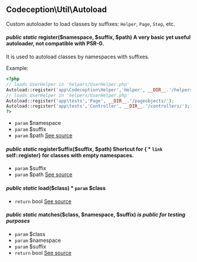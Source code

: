 
## Codeception\Util\Autoload



Custom autoloader to load classes by suffixes: `Helper`, `Page`, `Step`, etc.


#### *public static* register($namespace, $suffix, $path) A very basic yet useful autoloader, not compatible with PSR-0.
It is used to autoload classes by namespaces with suffixes.

Example:

``` php
<?php
// loads UserHelper in 'helpers/UserHelper.php'
Autoload::register('app\Codeception\Helper','Helper', __DIR__.'/helpers/');
// loads UserHelper in 'helpers/UserHelper.php'
Autoload::register('app\tests','Page', __DIR__.'/pageobjects/');
Autoload::register('app\tests','Controller', __DIR__.'/controllers/');
?>
```

 * `param`  $namespace
 * `param`  $suffix
 * `param`  $path
[See source](https://github.com/Codeception/Codeception/blob/master/src/Codeception/Util/Autoload.php#L34)
#### *public static* registerSuffix($suffix, $path) Shortcut for { * `link`  self::register} for classes with empty namespaces.

 * `param`  $suffix
 * `param`  $path
[See source](https://github.com/Codeception/Codeception/blob/master/src/Codeception/Util/Autoload.php#L49)
#### *public static* load($class) * `param`  $class
 * `return`  bool
[See source](https://github.com/Codeception/Codeception/blob/master/src/Codeception/Util/Autoload.php#L58)
#### *public static* matches($class, $namespace, $suffix) *is public for testing purposes*

 * `param`  $class
 * `param`  $namespace
 * `param`  $suffix
 * `return`  bool
[See source](https://github.com/Codeception/Codeception/blob/master/src/Codeception/Util/Autoload.php#L86)

